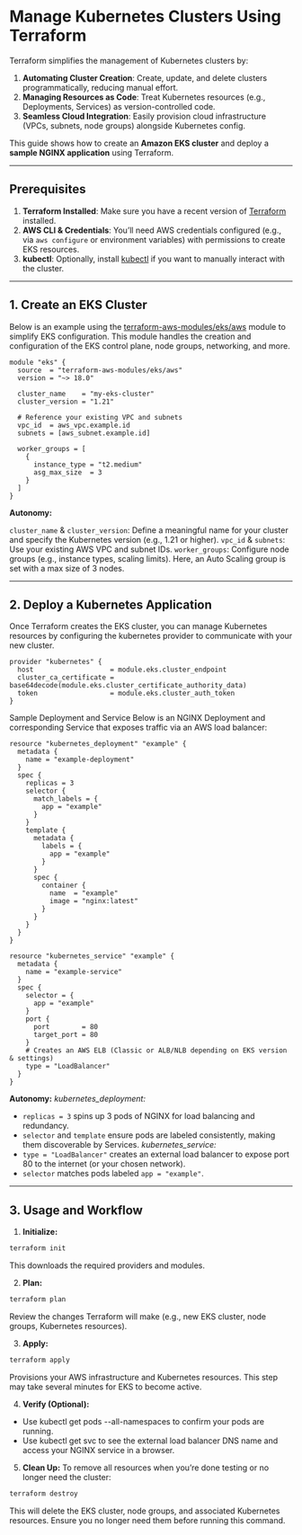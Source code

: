 # Manage Kubernetes Clusters Using Terraform

Terraform simplifies the management of Kubernetes clusters by:

1. **Automating Cluster Creation**: Create, update, and delete clusters programmatically, reducing manual effort.  
2. **Managing Resources as Code**: Treat Kubernetes resources (e.g., Deployments, Services) as version-controlled code.  
3. **Seamless Cloud Integration**: Easily provision cloud infrastructure (VPCs, subnets, node groups) alongside Kubernetes config.

This guide shows how to create an **Amazon EKS cluster** and deploy a **sample NGINX application** using Terraform.

---

## Prerequisites

1. **Terraform Installed**: Make sure you have a recent version of [Terraform](https://developer.hashicorp.com/terraform/downloads) installed.  
2. **AWS CLI & Credentials**: You’ll need AWS credentials configured (e.g., via `aws configure` or environment variables) with permissions to create EKS resources.  
3. **kubectl**: Optionally, install [kubectl](https://kubernetes.io/docs/tasks/tools/) if you want to manually interact with the cluster.

---

## 1. Create an EKS Cluster

Below is an example using the [terraform-aws-modules/eks/aws](https://registry.terraform.io/modules/terraform-aws-modules/eks/aws/latest) module to simplify EKS configuration. This module handles the creation and configuration of the EKS control plane, node groups, networking, and more.

```hcl
module "eks" {
  source  = "terraform-aws-modules/eks/aws"
  version = "~> 18.0"

  cluster_name    = "my-eks-cluster"
  cluster_version = "1.21"

  # Reference your existing VPC and subnets
  vpc_id  = aws_vpc.example.id
  subnets = [aws_subnet.example.id]

  worker_groups = [
    {
      instance_type = "t2.medium"
      asg_max_size  = 3
    }
  ]
}
```

**Autonomy:**

`cluster_name` & `cluster_version`: Define a meaningful name for your cluster and specify the Kubernetes version (e.g., 1.21 or higher).
`vpc_id` & `subnets`: Use your existing AWS VPC and subnet IDs.
`worker_groups`: Configure node groups (e.g., instance types, scaling limits). Here, an Auto Scaling group is set with a max size of 3 nodes.

---

## 2. Deploy a Kubernetes Application

Once Terraform creates the EKS cluster, you can manage Kubernetes resources by configuring the kubernetes provider to communicate with your new cluster.

```hcl
provider "kubernetes" {
  host                   = module.eks.cluster_endpoint
  cluster_ca_certificate = base64decode(module.eks.cluster_certificate_authority_data)
  token                  = module.eks.cluster_auth_token
}
```

Sample Deployment and Service
Below is an NGINX Deployment and corresponding Service that exposes traffic via an AWS load balancer:

```hcl
resource "kubernetes_deployment" "example" {
  metadata {
    name = "example-deployment"
  }
  spec {
    replicas = 3
    selector {
      match_labels = {
        app = "example"
      }
    }
    template {
      metadata {
        labels = {
          app = "example"
        }
      }
      spec {
        container {
          name  = "example"
          image = "nginx:latest"
        }
      }
    }
  }
}

resource "kubernetes_service" "example" {
  metadata {
    name = "example-service"
  }
  spec {
    selector = {
      app = "example"
    }
    port {
      port        = 80
      target_port = 80
    }
    # Creates an AWS ELB (Classic or ALB/NLB depending on EKS version & settings)
    type = "LoadBalancer"
  }
}
```

**Autonomy:**
*kubernetes_deployment:*
- `replicas = 3` spins up 3 pods of NGINX for load balancing and redundancy.
- `selector` and `template` ensure pods are labeled consistently, making them discoverable by Services.
*kubernetes_service:*
- `type = "LoadBalancer"` creates an external load balancer to expose port 80 to the internet (or your chosen network).
- `selector` matches pods labeled `app = "example"`.

---

## 3. Usage and Workflow

1. **Initialize:**

```bash
terraform init
```

This downloads the required providers and modules.

2. **Plan:**

```bash
terraform plan
```

Review the changes Terraform will make (e.g., new EKS cluster, node groups, Kubernetes resources).

3. **Apply:**

```bash
terraform apply
```

Provisions your AWS infrastructure and Kubernetes resources. This step may take several minutes for EKS to become active.

4. **Verify (Optional):**

- Use kubectl get pods --all-namespaces to confirm your pods are running.
- Use kubectl get svc to see the external load balancer DNS name and access your NGINX service in a browser.

5. **Clean Up:**
To remove all resources when you’re done testing or no longer need the cluster:

```bash
terraform destroy
```

This will delete the EKS cluster, node groups, and associated Kubernetes resources. Ensure you no longer need them before running this command.
